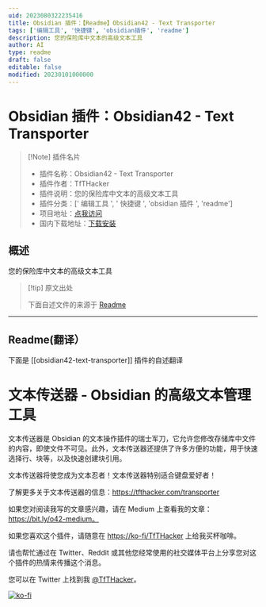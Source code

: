```yaml
---
uid: 2023080322235416
title: Obsidian 插件：【Readme】Obsidian42 - Text Transporter
tags: ['编辑工具', '快捷键', 'obsidian插件', 'readme']
description: 您的保险库中文本的高级文本工具
author: AI
type: readme
draft: false
editable: false
modified: 20230101000000
---
```


# Obsidian 插件：Obsidian42 - Text Transporter

> [!Note] 插件名片
> - 插件名称：Obsidian42 - Text Transporter
> - 插件作者：TfTHacker
> - 插件说明：您的保险库中文本的高级文本工具
> - 插件分类：[' 编辑工具 ', ' 快捷键 ', 'obsidian 插件 ', 'readme']
> - 项目地址：[点我访问](https://github.com/TfTHacker/obsidian42-text-transporter)
> - 国内下载地址：[下载安装](https://pkmer.cn/products/plugin/pluginMarket/?obsidian42-text-transporter)

## 概述

您的保险库中文本的高级文本工具

> [!tip] 原文出处
>
>下面自述文件的来源于 [Readme](https://ghproxy.net/https://raw.githubusercontent.com/TfTHacker/obsidian42-text-transporter/main/README.md)
>

---

## Readme(翻译）

下面是 [[obsidian42-text-transporter]] 插件的自述翻译

# 文本传送器 - Obsidian 的高级文本管理工具

文本传送器是 Obsidian 的文本操作插件的瑞士军刀，它允许您修改存储库中文件的内容，即使文件不可见。此外，文本传送器还提供了许多方便的功能，用于快速选择行、块等，以及快速创建块引用。

文本传送器将使您成为文本忍者！文本传送器特别适合键盘爱好者！

了解更多关于文本传送器的信息：<https://tfthacker.com/transporter>

如果您对阅读我写的文章感兴趣，请在 Medium 上查看我的文章：<https://bit.ly/o42-medium。>

如果您喜欢这个插件，请随意在 [https://ko-fi/TfTHacker](https://ko-fi.com/TfTHacker) 上给我买杯咖啡。

请也帮忙通过在 Twitter、Reddit 或其他您经常使用的社交媒体平台上分享您对这个插件的热情来传播这个消息。

您可以在 Twitter 上找到我 [@TfTHacker](https://twitter.com/TfTHacker)。

[![ko-fi](https://ko-fi.com/img/githubbutton_sm.svg)](https://ko-fi.com/N4N16TNFD)
